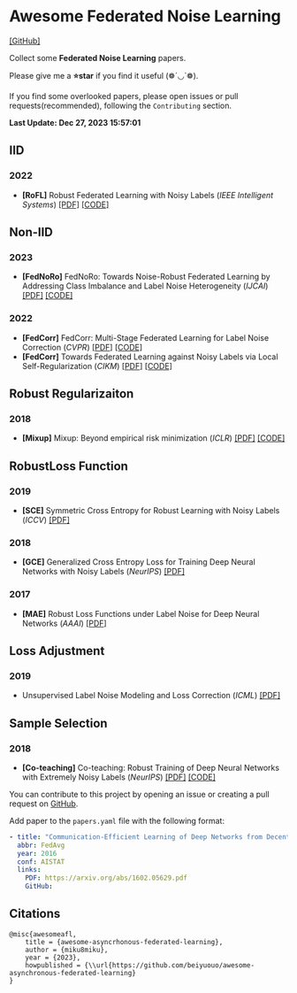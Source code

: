 # Awesome Federated Noise Learning

[[GitHub]](https://github.com/miku8miku/awesome-federated-noise-learning/)

Collect some **Federated Noise Learning** papers.

Please give me a **⭐star** if you find it useful (❁´◡`❁).

If you find some overlooked papers, please open issues or pull requests(recommended), following the `Contributing` section.

<!-- update-time-start -->

**Last Update: Dec 27, 2023 15:57:01**

<!-- update-time-end -->
<!-- main-start -->

## IID

### 2022

- **[RoFL]** Robust Federated Learning with Noisy Labels (_IEEE Intelligent Systems_) [[PDF]](https://arxiv.org/pdf/2012.01700.pdf) [[CODE]](https://github.com/jangsoohyuk/Robust-Federated-Learning-with-Noisy-Labels)


## Non-IID

### 2023

- **[FedNoRo]** FedNoRo: Towards Noise-Robust Federated Learning by Addressing Class Imbalance and Label Noise Heterogeneity (_IJCAI_) [[PDF]](https://arxiv.org/pdf/2305.05230.pdf) [[CODE]](https://github.com/wnn2000/FedNoRo)

### 2022

- **[FedCorr]** FedCorr: Multi-Stage Federated Learning for Label Noise Correction (_CVPR_) [[PDF]](https://arxiv.org/pdf/2204.04677.pdf) [[CODE]](https://github.com/Xu-Jingyi/FedCorr)
- **[FedCorr]** Towards Federated Learning against Noisy Labels via Local Self-Regularization  (_CIKM_) [[PDF]](https://dl.acm.org/doi/pdf/10.1145/3511808.3557475) [[CODE]](https://github.com/Sprinter1999/FedLSR)


## Robust Regularizaiton

### 2018

- **[Mixup]** Mixup: Beyond empirical risk minimization (_ICLR_) [[PDF]](https://arxiv.org/pdf/1710.09412.pdf) [[CODE]](https://github.com/facebookresearch/mixup-cifar10)


## RobustLoss Function

### 2019

- **[SCE]** Symmetric Cross Entropy for Robust Learning with Noisy Labels (_ICCV_) [[PDF]](https://openaccess.thecvf.com/content_ICCV_2019/papers/Wang_Symmetric_Cross_Entropy_for_Robust_Learning_With_Noisy_Labels_ICCV_2019_paper.pdf)

### 2018

- **[GCE]** Generalized Cross Entropy Loss for Training Deep Neural Networks with Noisy Labels (_NeurIPS_) [[PDF]](https://proceedings.neurips.cc/paper/2018/hash/f2925f97bc13ad2852a7a551802feea0-Abstract.html)

### 2017

- **[MAE]** Robust Loss Functions under Label Noise for Deep Neural Networks (_AAAI_) [[PDF]](https://arxiv.org/pdf/1712.09482.pdf)


## Loss Adjustment

### 2019

- Unsupervised Label Noise Modeling and Loss Correction (_ICML_) [[PDF]](https://proceedings.mlr.press/v97/arazo19a/arazo19a.pdf)


## Sample Selection

### 2018

- **[Co-teaching]** Co-teaching: Robust Training of Deep Neural Networks with Extremely Noisy Labels (_NeurIPS_) [[PDF]](https://arxiv.org/pdf/1804.06872.pdf) [[CODE]](ttps://github.com/bhanML/Co-teaching)




<!-- main-end -->
You can contribute to this project by opening an issue or creating a pull request on [GitHub](https://github.com/beiyuouo/awesome-asynchronous-federated-learning).

Add paper to the `papers.yaml` file with the following format:

```yaml
- title: "Communication-Efficient Learning of Deep Networks from Decentralized Data"
  abbr: FedAvg
  year: 2016
  conf: AISTAT
  links:
    PDF: https://arxiv.org/abs/1602.05629.pdf
    GitHub:
```

## Citations

```text
@misc{awesomeafl,
    title = {awesome-asyncrhonous-federated-learning},
    author = {miku8miku},
    year = {2023},
    howpublished = {\\url{https://github.com/beiyuouo/awesome-asynchronous-federated-learning}
}
```
